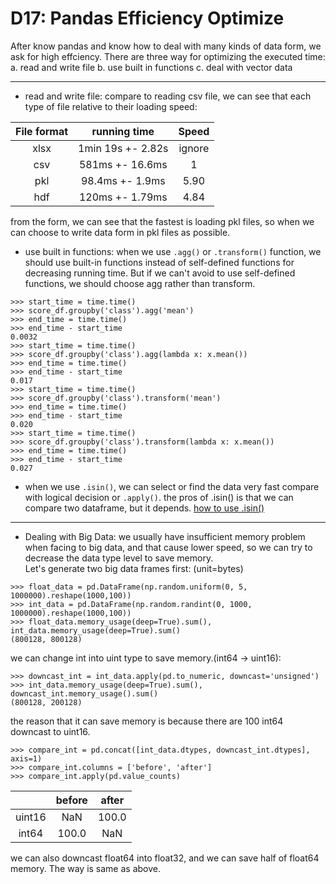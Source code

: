 # D17: Pandas Efficiency Optimize

After know pandas and know how to deal with many kinds of data form, we ask for high effciency. There are three way for optimizing the executed time:<br>
	a. read and write file
	b. use built in functions
	c. deal with vector data

* * *
*	read and write file: compare to reading csv file, we can see that each type of file relative to their loading speed:<br>

| File format | running time | Speed |
| :---------: | :----------: | :---: |
| xlsx | 1min 19s +- 2.82s | ignore |
| csv | 581ms +- 16.6ms | 1 |
| pkl | 98.4ms +- 1.9ms | 5.90 |
| hdf | 120ms +- 1.79ms | 4.84 |

from the form, we can see that the fastest is loading pkl files, so when we can choose to write data form in pkl files as possible.<br>

*	use built in functions: when we use `.agg()` or `.transform()` function, we should use built-in functions instead of self-defined functions for decreasing running time. But if we can't avoid to use self-defined functions, we should choose agg rather than transform.

```
>>> start_time = time.time()
>>> score_df.groupby('class').agg('mean')
>>> end_time = time.time()
>>> end_time - start_time
0.0032
>>> start_time = time.time()
>>> score_df.groupby('class').agg(lambda x: x.mean())
>>> end_time = time.time()
>>> end_time - start_time
0.017
>>> start_time = time.time()
>>> score_df.groupby('class').transform('mean')
>>> end_time = time.time()
>>> end_time - start_time
0.020
>>> start_time = time.time()
>>> score_df.groupby('class').transform(lambda x: x.mean())
>>> end_time = time.time()
>>> end_time - start_time
0.027
```

*	when we use `.isin()`, we can select or find the data very fast compare with logical decision or `.apply()`. the pros of .isin() is that we can compare two dataframe, but it depends. [how to use .isin()](https://pandas.pydata.org/pandas-docs/stable/reference/api/pandas.DataFrame.isin.html)

* * *
*	Dealing with Big Data: we usually have insufficient memory problem when facing to big data, and that cause lower speed, so we can try to decrease the data type level to save memory.<br>
Let's generate two big data frames first: (unit=bytes)
```
>>> float_data = pd.DataFrame(np.random.uniform(0, 5, 1000000).reshape(1000,100))
>>> int_data = pd.DataFrame(np.random.randint(0, 1000, 1000000).reshape(1000,100))
>>> float_data.memory_usage(deep=True).sum(), int_data.memory_usage(deep=True).sum()
(800128, 800128)
```
we can change int into uint type to save memory.(int64 -> uint16):
```
>>> downcast_int = int_data.apply(pd.to_numeric, downcast='unsigned')
>>> int_data.memory_usage(deep=True).sum(), downcast_int.memory_usage().sum()
(800128, 200128)
```
the reason that it can save memory is because there are 100 int64 downcast to uint16.
```
>>> compare_int = pd.concat([int_data.dtypes, downcast_int.dtypes], axis=1)
>>> compare_int.columns = ['before', 'after']
>>> compare_int.apply(pd.value_counts)
```

|     | before | after |
| :-: | :----: | :---: |
| uint16 | NaN | 100.0 |
| int64 | 100.0 | NaN |

we can also downcast float64 into float32, and we can save half of float64 memory. The way is same as above.












